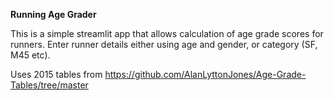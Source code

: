 **Running Age Grader**

This is a simple streamlit app that allows calculation of age grade scores for runners.
Enter runner details either using age and gender, or category (SF, M45 etc).

Uses 2015 tables from https://github.com/AlanLyttonJones/Age-Grade-Tables/tree/master
